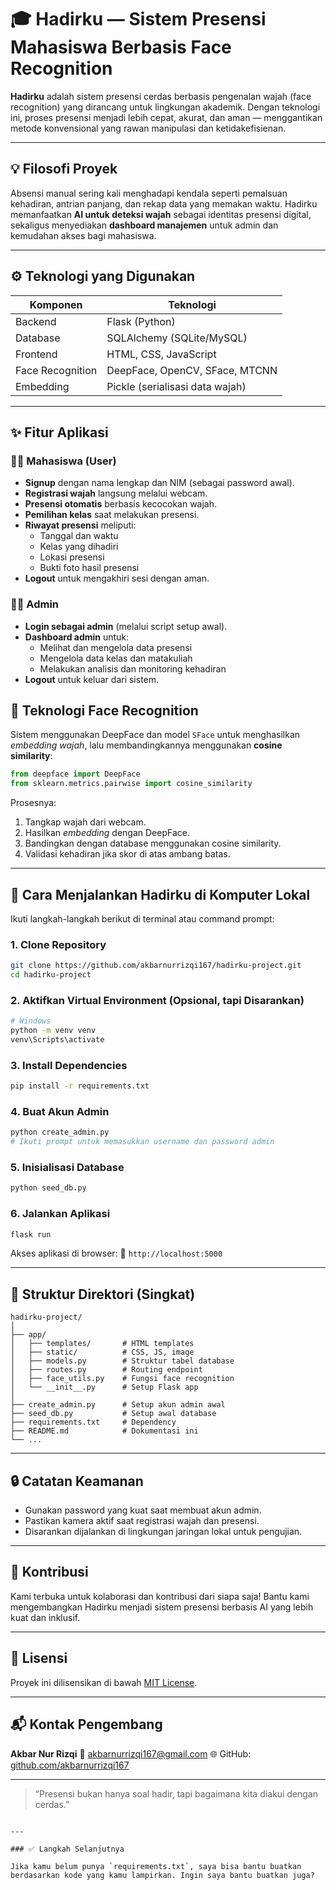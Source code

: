# 🎓 Hadirku — Sistem Presensi Mahasiswa Berbasis Face Recognition

**Hadirku** adalah sistem presensi cerdas berbasis pengenalan wajah (face recognition) yang dirancang untuk lingkungan akademik. Dengan teknologi ini, proses presensi menjadi lebih cepat, akurat, dan aman — menggantikan metode konvensional yang rawan manipulasi dan ketidakefisienan.

---

## 💡 Filosofi Proyek

Absensi manual sering kali menghadapi kendala seperti pemalsuan kehadiran, antrian panjang, dan rekap data yang memakan waktu. Hadirku memanfaatkan **AI untuk deteksi wajah** sebagai identitas presensi digital, sekaligus menyediakan **dashboard manajemen** untuk admin dan kemudahan akses bagi mahasiswa.

---

## ⚙️ Teknologi yang Digunakan

| Komponen     | Teknologi                              |
|--------------|----------------------------------------|
| Backend      | Flask (Python)                         |
| Database     | SQLAlchemy (SQLite/MySQL)              |
| Frontend     | HTML, CSS, JavaScript                  |
| Face Recognition | DeepFace, OpenCV, SFace, MTCNN     |
| Embedding    | Pickle (serialisasi data wajah)        |

---

## ✨ Fitur Aplikasi

### 👨‍🎓 Mahasiswa (User)
- **Signup** dengan nama lengkap dan NIM (sebagai password awal).
- **Registrasi wajah** langsung melalui webcam.
- **Presensi otomatis** berbasis kecocokan wajah.
- **Pemilihan kelas** saat melakukan presensi.
- **Riwayat presensi** meliputi:
  - Tanggal dan waktu
  - Kelas yang dihadiri
  - Lokasi presensi
  - Bukti foto hasil presensi
- **Logout** untuk mengakhiri sesi dengan aman.

### 🧑‍💼 Admin
- **Login sebagai admin** (melalui script setup awal).
- **Dashboard admin** untuk:
  - Melihat dan mengelola data presensi
  - Mengelola data kelas dan matakuliah
  - Melakukan analisis dan monitoring kehadiran
- **Logout** untuk keluar dari sistem.


## 🧠 Teknologi Face Recognition

Sistem menggunakan DeepFace dan model `SFace` untuk menghasilkan *embedding wajah*, lalu membandingkannya menggunakan **cosine similarity**:

```python
from deepface import DeepFace
from sklearn.metrics.pairwise import cosine_similarity
````

Prosesnya:

1. Tangkap wajah dari webcam.
2. Hasilkan *embedding* dengan DeepFace.
3. Bandingkan dengan database menggunakan cosine similarity.
4. Validasi kehadiran jika skor di atas ambang batas.

---

## 🚀 Cara Menjalankan Hadirku di Komputer Lokal

Ikuti langkah-langkah berikut di terminal atau command prompt:

### 1. Clone Repository

```bash
git clone https://github.com/akbarnurrizqi167/hadirku-project.git
cd hadirku-project
```

### 2. Aktifkan Virtual Environment (Opsional, tapi Disarankan)

```bash
# Windows
python -m venv venv
venv\Scripts\activate
```

### 3. Install Dependencies

```bash
pip install -r requirements.txt
```

### 4. Buat Akun Admin

```bash
python create_admin.py
# Ikuti prompt untuk memasukkan username dan password admin
```

### 5. Inisialisasi Database

```bash
python seed_db.py
```

### 6. Jalankan Aplikasi

```bash
flask run
```

Akses aplikasi di browser:
📍 `http://localhost:5000`

---

## 📁 Struktur Direktori (Singkat)

```
hadirku-project/
│
├── app/
│   ├── templates/       # HTML templates
│   ├── static/          # CSS, JS, image
│   ├── models.py        # Struktur tabel database
│   ├── routes.py        # Routing endpoint
│   ├── face_utils.py    # Fungsi face recognition
│   └── __init__.py      # Setup Flask app
│
├── create_admin.py      # Setup akun admin awal
├── seed_db.py           # Setup awal database
├── requirements.txt     # Dependency
├── README.md            # Dokumentasi ini
└── ...
```

---

## 🔒 Catatan Keamanan

* Gunakan password yang kuat saat membuat akun admin.
* Pastikan kamera aktif saat registrasi wajah dan presensi.
* Disarankan dijalankan di lingkungan jaringan lokal untuk pengujian.

---

## 🤝 Kontribusi

Kami terbuka untuk kolaborasi dan kontribusi dari siapa saja!
Bantu kami mengembangkan Hadirku menjadi sistem presensi berbasis AI yang lebih kuat dan inklusif.

---

## 📄 Lisensi

Proyek ini dilisensikan di bawah [MIT License](LICENSE).

---

## 📬 Kontak Pengembang

**Akbar Nur Rizqi**
📧 [akbarnurrizqi167@gmail.com](mailto:akbarnurrizqi167@gmail.com)
🌐 GitHub: [github.com/akbarnurrizqi167](https://github.com/akbarnurrizqi167)

---

> “Presensi bukan hanya soal hadir, tapi bagaimana kita diakui dengan cerdas.”

```

---

### ✅ Langkah Selanjutnya

Jika kamu belum punya `requirements.txt`, saya bisa bantu buatkan berdasarkan kode yang kamu lampirkan. Ingin saya bantu buatkan juga?
```
